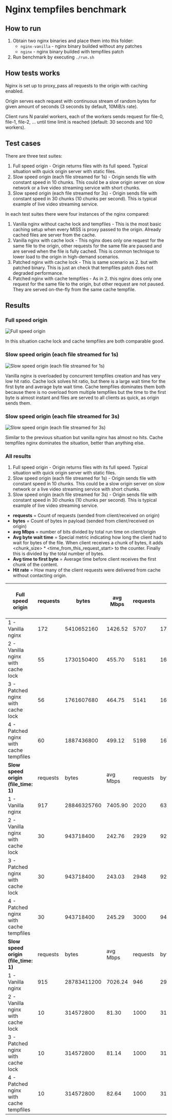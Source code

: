 # Nginx tempfiles benchmark

## How to run

1. Obtain two nginx binaries and place them into this folder:
   * `nginx-vanilla` - nginx binary builded without any patches
   * `nginx` - nginx binary builded with tempfiles patch
2. Run benchmark by executing `./run.sh`

## How tests works

Nginx is set up to proxy_pass all requests to the origin with caching enabled.

Origin serves each request with continuous stream of random bytes for given
amount of seconds (3 seconds by default, 10MiB/s rate).

Client runs N paralel workers, each of the workers sends request for file-0,
file-1, file-2, ... until time limit is reached (default: 30 seconds and 100
workers).

## Test cases

There are three test suites:

1. Full speed origin - Origin returns files with its full speed. Typical
   situation with quick origin server with static files.
2. Slow speed origin (each file streamed for 1s) - Origin sends file with
   constant speed in 10 chunks. This could be a slow origin server on
   slow network or a live video streaming service with short chunks.
3. Slow speed origin (each file streamed for 3s) - Origin sends file with
   constant speed in 30 chunks (10 chunks per second). This is typical example
   of live video streaming service.

In each test suites there were four instances of the nginx compared:

1. Vanilla nginx without cache lock and tempfiles - This is the most basic
   caching setup when every MISS is proxy passed to the origin. Already cached
   files are server from the cache.
2. Vanilla nginx with cache lock - This nginx does only one request for the same
   file to the origin, other requests for the same file are paused and are served
   when the file is fully cached. This is common technique to lower load to the
   origin in high-demand scenarios.
3. Patched nginx with cache lock - This is same scenario as 2. but with patched
   binary. This is just an check that tempfiles patch does not degraded
   performance.
4. Patched nginx with cache tempfiles - As in 2. this nginx does only one request
   for the same file to the origin, but other request are not paused. They are
   served on-the-fly from the same cache tempfile.

## Results

### Full speed origin

![Full speed origin](results/full_speed_origin.png)

In this situation cache lock and cache tempfiles are both comparable good.

### Slow speed origin (each file streamed for 1s)

![Slow speed origin (each file streamed for 1s)](results/slow_speed_origin_1s.png)

Vanilla nginx is overloaded by concurrent tempfiles creation and has very low
hit ratio. Cache lock solves hit ratio, but there is a large wait time for the
first byte and average byte wait time. Cache tempfiles dominates them both
because there is no overload from multiple tempfiles but the time to the first
byte is almost instant and files are served to all clients as quick, as origin
sends them.

### Slow speed origin (each file streamed for 3s)

![Slow speed origin (each file streamed for 3s)](results/slow_speed_origin_3s.png)

Similar to the previous situation but vanilla nginx has almost no hits.
Cache tempfiles nginx dominates the situation, better than anything else.

### All results

1. Full speed origin - Origin returns files with its full speed. Typical
   situation with quick origin server with static files.
2. Slow speed origin (each file streamed for 1s) - Origin sends file with
   constant speed in 10 chunks. This could be a slow origin server on
   slow network or a live video streaming service with short chunks.
3. Slow speed origin (each file streamed for 3s) - Origin sends file with
   constant speed in 30 chunks (10 chunks per second). This is typical example
   of live video streaming service.

* **requests** = Count of requests (sended from client/received on origin)
* **bytes** = Count of bytes in payload (sended from client/received on origin)
* **avg Mbps** = number of bits divided by total run time on client/origin
* **Avg byte wait time** = Special metric indicating how long the client had to
  wait for bytes of the file. When client receives a chunk of bytes, it adds
  <chunk_size> * <time_from_this_request_start> to the counter. Finally this is
  divided by the total number of bytes.
* **Avg time to first byte** = Average time before client receives the first
  chunk of the content.
* **Hit rate** = How many of the client requests were delivered from cache
  without contacting origin.

| Full speed origin                      | requests | bytes       | avg Mbps | requests | bytes        | avg Mbps | Avg byte wait time | Avg time to first byte | Hit rate
|----------------------------------------|----------|-------------|----------|----------|--------------|----------|--------------------|------------------------|---------
| 1 - Vanilla nginx                      | 172      | 5410652160  | 1426.52  | 5707     | 179526696960 | 47329.51 | 0.31 s             | 0.09 s                 | 96,99%
| 2 - Vanilla nginx with cache lock      | 55       | 1730150400  | 455.70   | 5181     | 162980167680 | 42925.05 | 0.34 s             | 0.10 s                 | 98,94%
| 3 - Patched nginx with cache lock      | 56       | 1761607680  | 464.75   | 5141     | 161721876480 | 42662.65 | 0.34 s             | 0.10 s                 | 98,91%
| 4 - Patched nginx with cache tempfiles | 60       | 1887436800  | 499.12   | 5198     | 163510173227 | 43237.53 | 0.33 s             | 0.09 s                 | 98,85%
| **Slow speed origin (file_time: 1)**   | requests | bytes       | avg Mbps | requests | bytes        | avg Mbps | Avg byte wait time | Avg time to first byte | Hit rate
| 1 - Vanilla nginx                      | 917      | 28846325760 | 7405.90  | 2020     | 63543705600  | 16312.78 | 0.86 s             | 0.11 s                 | 54,60%
| 2 - Vanilla nginx with cache lock      | 30       | 943718400   | 242.76   | 2929     | 92138373120  | 23700.89 | 0.97 s             | 0.90 s                 | 98,98%
| 3 - Patched nginx with cache lock      | 30       | 943718400   | 243.03   | 2948     | 92736061440  | 23880.69 | 0.97 s             | 0.90 s                 | 98,98%
| 4 - Patched nginx with cache tempfiles | 30       | 943718400   | 245.29   | 3000     | 94371833907  | 24527.75 | 0.50 s             | 0.02 s                 | 99,00%
| **Slow speed origin (file_time: 1)**   | requests | bytes       | avg Mbps | requests | bytes        | avg Mbps | Avg byte wait time | Avg time to first byte | Hit rate
| 1 - Vanilla nginx                      | 915      | 28783411200 | 7026.24  | 946      | 29758586880  | 7263.74  | 1.65 s             | 0.19 s                 |  3,28%
| 2 - Vanilla nginx with cache lock      | 10       | 314572800   | 81.30    | 1000     | 31457280000  | 8129.40  | 3.00 s             | 2.92 s                 | 99,00%
| 3 - Patched nginx with cache lock      | 10       | 314572800   | 81.14    | 1000     | 31457280000  | 8113.45  | 2.99 s             | 2.89 s                 | 99,00%
| 4 - Patched nginx with cache tempfiles | 10       | 314572800   | 82.64    | 1000     | 31457280000  | 8262.88  | 1.49 s             | 0.02 s                 | 99,00%
